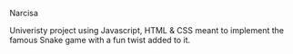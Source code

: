 Narcisa 

Univeristy project using Javascript, HTML & CSS meant to implement the famous Snake game with a fun twist added to it. 

